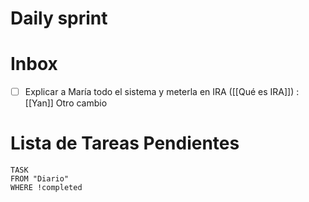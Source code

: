 # Daily sprint


# Inbox
- [ ] Explicar a María todo el sistema y meterla en IRA ([[Qué es IRA]]) : [[Yan]]
Otro cambio
# Lista de Tareas Pendientes

```dataview
TASK
FROM "Diario" 
WHERE !completed
```

